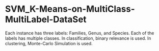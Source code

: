# SVM_K-Means-on-MultiClass-MultiLabel-DataSet
Each instance has three labels: Families, Genus, and Species. Each of the labels has multiple classes. In classification, binary relevance is used. In clustering, Monte-Carlo Simulation is used. 
